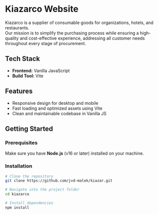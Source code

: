 # Kiazarco Website

Kiazarco is a supplier of consumable goods for organizations, hotels, and restaurants.  
Our mission is to simplify the purchasing process while ensuring a high-quality and cost-effective experience, addressing all customer needs throughout every stage of procurement.

## Tech Stack
- **Frontend:** Vanilla JavaScript
- **Build Tool:** Vite

## Features
- Responsive design for desktop and mobile
- Fast loading and optimized assets using Vite
- Clean and maintainable codebase in Vanilla JS

## Getting Started

### Prerequisites
Make sure you have **Node.js** (v16 or later) installed on your machine.

### Installation
```bash
# Clone the repository
git clone https://github.com/jvd-malek/kiazar.git

# Navigate into the project folder
cd kiazarco

# Install dependencies
npm install
